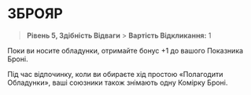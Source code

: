 ﻿# ЗБРОЯР

> **Рівень 5, Здібність Відваги** > **Вартість Відкликання:** 1

Поки ви носите обладунки, отримайте бонус +1 до вашого Показника Броні.

Під час відпочинку, коли ви обираєте хід простою «Полагодити Обладунки», ваші союзники також знімають одну Комірку Броні.